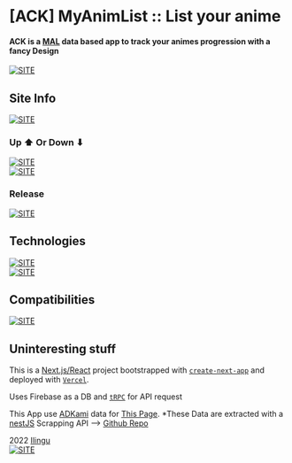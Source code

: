 # [ACK] MyAnimList :: List your anime

#### **ACK is a [MAL](https://myanimelist.net/) data based app to track your animes progression with a fancy Design**

[![SITE](https://forthebadge.com/images/badges/check-it-out.svg)](https://ack.vercel.app)

## Site Info

[![SITE](https://img.shields.io/maintenance/yes/2022)](https://ack.vercel.app)

### Up ⬆ Or Down ⬇

[![SITE](https://img.shields.io/website-up-down-green-red/https/ack.vercel.app.svg)](https://ack.vercel.app/)  
[![SITE](https://therealsujitk-vercel-badge.vercel.app/?app=ack)](https://vercel.com/)

### Release

[![SITE](https://img.shields.io/badge/ACK%20release-RC-blue)](https://ack.vercel.app/)

## Technologies

[![SITE](https://img.shields.io/badge/dependencies-up%20to%20date-green)](https://www.npmjs.com/)  
[![SITE](https://img.shields.io/static/v1?label=MADE%20WITH&message=NextJS&color=61DBFB)](https://nextjs.org/)

## Compatibilities

[![SITE](https://img.shields.io/static/v1?label=Compatible%20With&message=all&color=C13B3A)](https://ack.vercel.app/)

## Uninteresting stuff

This is a [Next.js/React](https://nextjs.org/) project bootstrapped with [`create-next-app`](https://github.com/vercel/next.js/tree/canary/packages/create-next-app) and deployed with [`Vercel`](https://vercel.com/).

Uses Firebase as a DB and [`tRPC`](https://trpc.io/) for API request

This App use [ADKami](https://www.adkami.com/) data for [This Page](https://ack.vercel.app/anime/season/last-released-episodes). \*These Data are extracted with a [nestJS](https://nestjs.com/) Scrapping API --> [Github Repo](https://github.com/Ilingu/adkami-scrapping-api)

2022 [Ilingu](https://github.com/Ilingu)  
[![SITE](https://img.shields.io/badge/Licence-MIT-yellow)](https://github.com/Ilingu/ack_v2/blob/main/LICENSE)
